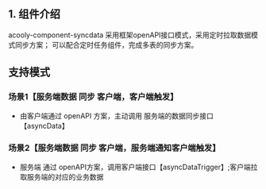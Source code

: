 <!-- title: 远程数据同步组件  -->
<!-- type: app -->
<!-- author: cuifuqiang-->
<!-- date: 2023-05-01 -->
## 1. 组件介绍

acooly-component-syncdata 采用框架openAPI接口模式，采用定时拉取数据模式同步方案；
可以配合定时任务组件，完成多表的同步方案。

## 支持模式

### 场景1【服务端数据 同步 客户端，客户端触发】 
- 由客户端通过 openAPI 方案，主动调用 服务端的数据同步接口【asyncData】

### 场景2【服务端数据 同步 客户端，服务端通知客户端触发】
- 服务端 通过 openAPI方案，调用客户端接口【asyncDataTrigger】;客户端拉取服务端的对应的业务数据


